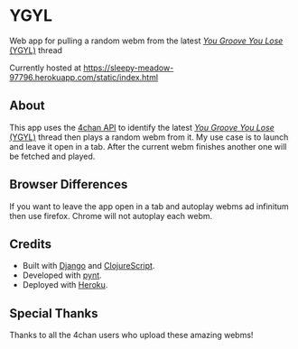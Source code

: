 # YGYL

Web app for pulling a random webm from the latest [*You Groove You Lose* (YGYL)](https://www.urbandictionary.com/define.php?term=ygyl) thread

Currently hosted at https://sleepy-meadow-97796.herokuapp.com/static/index.html

## About

This app uses the [4chan API](https://github.com/4chan/4chan-API) to identify the latest [*You Groove You Lose* (YGYL)](https://www.urbandictionary.com/define.php?term=ygyl) thread then plays a random webm from it. My use case is to launch and leave it open in a tab. After the current webm finishes another one will be fetched and played.

## Browser Differences

If you want to leave the app open in a tab and autoplay webms ad infinitum then use firefox. Chrome will not autoplay each webm. 

## Credits

- Built with [Django](https://www.djangoproject.com/) and [ClojureScript](https://www.google.com/search?q=clojurescript&oq=clojurescript&aqs=chrome..69i57j69i60l3j0j69i65.2318j0j4&sourceid=chrome&ie=UTF-8).
- Developed with [pynt](https://github.com/ebanner/pynt).
- Deployed with [Heroku](https://www.heroku.com).

## Special Thanks

Thanks to all the 4chan users who upload these amazing webms!
